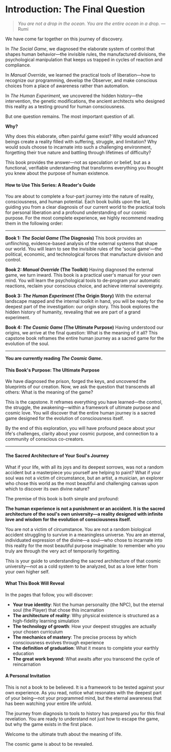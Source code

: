 # Introduction: The Final Question

> *You are not a drop in the ocean. You are the entire ocean in a drop.*
> — Rumi

We have come far together on this journey of discovery.

In *The Social Game*, we diagnosed the elaborate system of control that shapes human behavior—the invisible rules, the manufactured divisions, the psychological manipulation that keeps us trapped in cycles of reaction and compliance.

In *Manual Override*, we learned the practical tools of liberation—how to recognize our programming, develop the Observer, and make conscious choices from a place of awareness rather than automation.

In *The Human Experiment*, we uncovered the hidden history—the intervention, the genetic modifications, the ancient architects who designed this reality as a testing ground for human consciousness.

But one question remains. The most important question of all.

**Why?**

Why does this elaborate, often painful game exist? Why would advanced beings create a reality filled with suffering, struggle, and limitation? Why would souls choose to incarnate into such a challenging environment, forgetting their true nature and battling through lifetimes of difficulty?

This book provides the answer—not as speculation or belief, but as a functional, verifiable understanding that transforms everything you thought you knew about the purpose of human existence.

#### How to Use This Series: A Reader's Guide

You are about to complete a four-part journey into the nature of reality, consciousness, and human potential. Each book builds upon the last, guiding you from a clear diagnosis of our current world to the practical tools for personal liberation and a profound understanding of our cosmic purpose. For the most complete experience, we highly recommend reading them in the following order:

---

**Book 1: *The Social Game* (The Diagnosis)**
This book provides an unflinching, evidence-based analysis of the external systems that shape our world. You will learn to see the invisible rules of the 'social game'—the political, economic, and technological forces that manufacture division and control.

**Book 2: *Manual Override* (The Toolkit)**
Having diagnosed the external game, we turn inward. This book is a practical user's manual for your own mind. You will learn the psychological tools to de-program your automatic reactions, reclaim your conscious choice, and achieve internal sovereignty.

**Book 3: *The Human Experiment* (The Origin Story)**
With the external landscape mapped and the internal toolkit in hand, you will be ready for the deepest part of the investigation: our origin story. This book explores the hidden history of humanity, revealing that we are part of a grand experiment.

**Book 4: *The Cosmic Game* (The Ultimate Purpose)**
Having understood our origins, we arrive at the final question: What is the meaning of it all? This capstone book reframes the entire human journey as a sacred game for the evolution of the soul.

---

**You are currently reading *The Cosmic Game*.**

#### This Book's Purpose: The Ultimate Purpose

We have diagnosed the prison, forged the keys, and uncovered the blueprints of our creation. Now, we ask the question that transcends all others: What is the meaning of the game?

This is the capstone. It reframes everything you have learned—the control, the struggle, the awakening—within a framework of ultimate purpose and cosmic love. You will discover that the entire human journey is a sacred game designed for the evolution of consciousness itself.

By the end of this exploration, you will have profound peace about your life's challenges, clarity about your cosmic purpose, and connection to a community of conscious co-creators.

---

#### The Sacred Architecture of Your Soul's Journey

What if your life, with all its joys and its deepest sorrows, was not a random accident but a masterpiece you yourself are helping to paint? What if your soul was not a victim of circumstance, but an artist, a musician, an explorer who chose this world as the most beautiful and challenging canvas upon which to discover its own divine nature?

The premise of this book is both simple and profound:

**The human experience is not a punishment or an accident. It is the sacred architecture of the soul's own university—a reality designed with infinite love and wisdom for the evolution of consciousness itself.**

You are not a victim of circumstance. You are not a random biological accident struggling to survive in a meaningless universe. You are an eternal, individuated expression of the divine—a soul—who chose to incarnate into this reality for the most beautiful purpose imaginable: to remember who you truly are through the very act of temporarily forgetting.

This is your guide to understanding the sacred architecture of that cosmic university—not as a cold system to be analyzed, but as a love letter from your own higher self.

#### What This Book Will Reveal

In the pages that follow, you will discover:

- **Your true identity**: Not the human personality (the NPC), but the eternal soul (the Player) that chose this incarnation
- **The architecture of reality**: Why physical existence is structured as a high-fidelity learning simulation
- **The technology of growth**: How your deepest struggles are actually your chosen curriculum
- **The mechanics of mastery**: The precise process by which consciousness evolves through experience
- **The definition of graduation**: What it means to complete your earthly education
- **The great work beyond**: What awaits after you transcend the cycle of reincarnation

#### A Personal Invitation

This is not a book to be believed. It is a framework to be tested against your own experience. As you read, notice what resonates with the deepest part of your being—not your programmed mind, but the eternal awareness that has been watching your entire life unfold.

The journey from diagnosis to tools to history has prepared you for this final revelation. You are ready to understand not just how to escape the game, but why the game exists in the first place.

Welcome to the ultimate truth about the meaning of life.

The cosmic game is about to be revealed.
